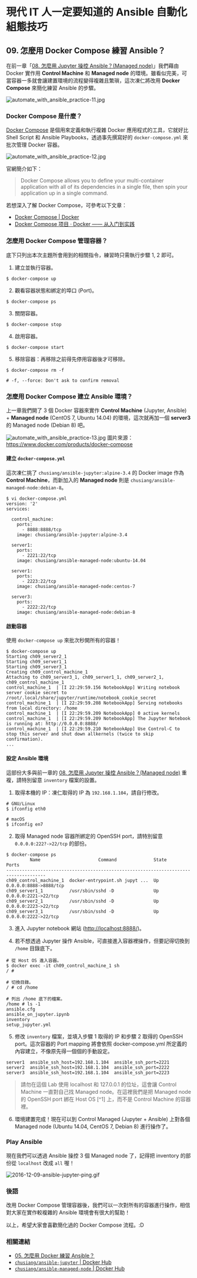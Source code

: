 # 現代 IT 人一定要知道的 Ansible 自動化組態技巧

## 09. 怎麼用 Docker Compose 練習 Ansible？

在前一章「[08. 怎麼用 Jupyter 操控 Ansible？(Managed node)](08.how-to-practive-ansible-with-jupyter2.md)」我們藉由 Docker 實作用 **Control Machine** 和 **Managed node** 的環境。雖看似完美，可當容器一多就會讓建置環境的流程變得複雜且繁瑣，這次凍仁將改用 **Docker Compose** 來簡化練習 Ansible 的步驟。

![automate_with_ansible_practice-11.jpg](imgs/automate_with_ansible_practice-11.jpg)


### Docker Compose 是什麼？

[Docker Compose][docker_compose_official] 是個用來定義和執行複雜 Docker 應用程式的工具，它就好比 Shell Script 和 Ansible Playbooks，透過事先撰寫好的 `docker-compose.yml` 來批次管理 Docker 容器。

![automate_with_ansible_practice-12.jpg](imgs/automate_with_ansible_practice-12.jpg)

官網簡介如下：

> Docker Compose allows you to define your multi-container application with all of its dependencies in a single file, then spin your application up in a single command. 

若想深入了解 Docker Compose，可參考以下文章：

- [Docker Compose \| Docker][docker_compose_doc]
- [Docker Compose 项目 · Docker —— 从入门到实践][docker_compose_practice] 

[docker_compose_official]: https://www.docker.com/products/docker-compose
[docker_compose_doc]: https://docs.docker.com/compose/
[docker_compose_practice]: https://yeasy.gitbooks.io/docker_practice/content/compose/


### 怎麼用 Docker Compose 管理容器？

底下只列出本次主題所會用到的相關指令，練習時只需執行步驟 1, 2 即可。

1. 建立並執行容器。

  ```
  $ docker-compose up
  ```

2. 觀看容器狀態和綁定的埠口 (Port)。

  ```
  $ docker-compose ps
  ```

3. 關閉容器。

  ```
  $ docker-compose stop
  ```

4. 啟用容器。

  ```
  $ docker-compose start
  ```

5. 移除容器：再移除之前得先停用容器後才可移除。

  ```
  $ docker-compose rm -f

  # -f, --force: Don't ask to confirm removal
  ```

### 怎麼用 Docker Compose 建立 Ansible 環境？

上一章我們開了 3 個 Docker 容器來實作 **Control Machine** (Jupyter, Ansible) + **Managed node** (CentOS 7, Ubuntu 14.04) 的環境，這次就再加一個 **server3** 的 Managed node (Debian 8) 吧。

![automate_with_ansible_practice-13.jpg](imgs/automate_with_ansible_practice-13.jpg)
圖片來源： https://www.docker.com/products/docker-compose


#### 建立 `docker-compose.yml`

這次凍仁挑了 `chusiang/ansible-jupyter:alpine-3.4` 的 Docker image 作為 **Control Machine**，而新加入的 **Managed node** 則是 `chusiang/ansible-managed-node:debian-8`。


```
$ vi docker-compose.yml
version: '2'
services:

  control_machine:
    ports:
      - 8888:8888/tcp
    image: chusiang/ansible-jupyter:alpine-3.4

  server1:
    ports:
      - 2221:22/tcp
    image: chusiang/ansible-managed-node:ubuntu-14.04

  server1:
    ports:
      - 2223:22/tcp
    image: chusiang/ansible-managed-node:centos-7

  server3:
    ports:
      - 2222:22/tcp
    image: chusiang/ansible-managed-node:debian-8
```

#### 啟動容器

使用 `docker-compose up` 來批次秒開所有的容器！

```
$ docker-compose up
Starting ch09_server2_1
Starting ch09_server1_1
Starting ch09_server3_1
Creating ch09_control_machine_1
Attaching to ch09_server3_1, ch09_server1_1, ch09_server2_1, ch09_control_machine_1
control_machine_1  | [I 22:29:59.156 NotebookApp] Writing notebook server cookie secret to /root/.local/share/jupyter/runtime/notebook_cookie_secret
control_machine_1  | [I 22:29:59.208 NotebookApp] Serving notebooks from local directory: /home
control_machine_1  | [I 22:29:59.209 NotebookApp] 0 active kernels
control_machine_1  | [I 22:29:59.209 NotebookApp] The Jupyter Notebook is running at: http://0.0.0.0:8888/
control_machine_1  | [I 22:29:59.210 NotebookApp] Use Control-C to stop this server and shut down allkernels (twice to skip confirmation).
...
```

#### 設定 Ansible 環境

這部份大多與前一章的 [08. 怎麼用 Jupyter 操控 Ansible？(Managed node)](08.how-to-practive-ansible-with-jupyter2.md) 重複，請特別留意 `inventory` 檔案的設置。


1. 取得本機的 IP：凍仁取得的 IP 為 `192.168.1.104`，請自行修改。

  ```
  # GNU/Linux
  $ ifconfig eth0

  # macOS
  $ ifconfig en7
  ```

2. 取得 Managed node 容器所綁定的 OpenSSH port，請特別留意 `0.0.0.0:222?->22/tcp` 的部份。

  ```
  $ docker-compose ps
           Name                      Command              State          Ports
  -------------------------------------------------------------------------------------
  ch09_control_machine_1  docker-entrypoint.sh jupyt ...  Up     0.0.0.0:8888->8888/tcp
  ch09_server1_1          /usr/sbin/sshd -D               Up     0.0.0.0:2221->22/tcp
  ch09_server2_1          /usr/sbin/sshd -D               Up     0.0.0.0:2223->22/tcp
  ch09_server3_1          /usr/sbin/sshd -D               Up     0.0.0.0:2222->22/tcp
  ```

3. 進入 Jupyter notebook 網站 ([http://localhost:8888/][jupyter_website])。

[jupyter_website]: http://localhost:8888/

4. 若不想透過 Jupyter 操作 Ansible，可直接進入容器裡操作，但要記得切換到 `/home` 目錄底下。

  ```
  # 從 Host OS 進入容器。
  $ docker exec -it ch09_control_machine_1 sh
  / #

  # 切換目錄。
  / # cd /home

  # 列出 /home 底下的檔案。
  /home # ls -1
  ansible.cfg
  ansible_on_jupyter.ipynb
  inventory
  setup_jupyter.yml
  ```

5. 修改 `inventory` 檔案，並填入步驟 1 取得的 IP 和步驟 2 取得的 OpenSSH port。這次容器的 Port mapping 將會依照 docker-compose.yml 所定義的內容建立，不像原先得一個個的手動設定。

  ```
  server1  ansible_ssh_host=192.168.1.104  ansible_ssh_port=2221
  server2  ansible_ssh_host=192.168.1.104  ansible_ssh_port=2222
  server3  ansible_ssh_host=192.168.1.104  ansible_ssh_port=2223
  ```

  > 請勿在這個 Lab 使用 localhost 和 127.0.0.1 的位址，這會讓 Control Machine 一直對自己找 Managed node。在這裡我們是把 Managed node 的 OpenSSH port 綁在 Host OS [^1] 上，而不是 Control Machine 的容器裡。

6. 環境建置完成！現在可以到 Control Managed (Jupyter + Ansible) 上對各個 Managed node (Ubuntu 14.04, CentOS 7, Debian 8) 進行操作了。


### Play Ansible

現在我們可以透過 Ansible 操控 3 個 Managed node 了，記得把 inventory 的部份從 `localhost` 改成 `all` 喔！

![2016-12-09-ansible-jupyter-ping.gif](imgs/2016-12-09-ansible-jupyter-ping.gif)


### 後語

改用 Docker Compose 管理容器後，我們可以一次對所有的容器進行操作，相信對大家在實作較複雜的 Ansible 環境會有很大的幫助！

以上，希望大家會喜歡簡化過的 Docker Compose 流程。:D


### 相關連結

- [05. 怎麼用 Docker 練習 Ansible？](05.how-to-practive-ansible-with-docker.md)
- [`chusiang/ansible-jupyter` | Docker Hub][ansible_jupyter]
- [`chusiang/ansible-managed-node` | Docker Hub][ansible_managed_node]

[ansible_jupyter]: https://hub.docker.com/r/chusiang/ansible-jupyter/
[ansible_managed_node]: https://hub.docker.com/r/chusiang/ansible-managed-node/
